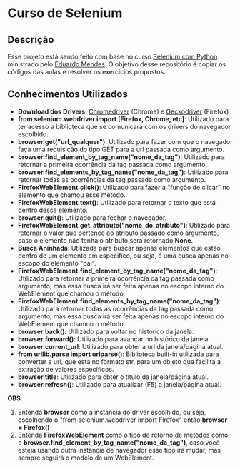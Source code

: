 # Curso de Selenium

## Descrição

Esse projeto está sendo feito com base no curso [Selenium com Python](https://www.youtube.com/watch?v=PHHXksljGNA&list=PLOQgLBuj2-3LqnMYKZZgzeC7CKCPF375B) ministrado pelo [Eduardo Mendes](https://www.youtube.com/channel/UCAaKeg-BocRqphErdtIUFFw). O objetivo desse repositório é copiar os códigos das aulas e resolver os exercícios propostos.

## Conhecimentos Utilizados

- **Download dos Drivers**: [Chromedriver](https://chromedriver.chromium.org/downloads) (Chrome) e [Geckodriver](https://github.com/mozilla/geckodriver/releases) (Firefox)
- **from selenium.webdriver import [Firefox, Chrome, etc]**: Utilizado para ter acesso a biblioteca que se comunicará com os drivers do navegador escolhido.
- **browser.get("url_qualquer")**: Utilizado para fazer com que o navegador faça uma requisição do tipo GET para a url passada como argumento.
- **browser.find_element_by_tag_name("nome_da_tag")**: Utilizado para retornar a primeira ocorrência da tag passada como argumento.
- **browser.find_elements_by_tag_name("nome_da_tag")**: Utilizado para retornar todas as ocorrências da tag passada como argumento.
- **FirefoxWebElement.click()**: Utilizado para fazer a "função de clicar" no elemento que chamou esse método.
- **FirefoxWebElement.text()**: Utilizado para retornar o texto que está dentro desse elemento.
- **browser.quit()**: Utilizado para fechar o navegador.
- **FirefoxWebElement.get_attribute("nome_do_atributo")**: Utilizado para retornar o valor que pertence ao atributo passado como argumento, caso o elemento não tenha o atributo será retornado **None**.
- **Busca Aninhada**: Utilizada para buscar apenas elementos que estão dentro de um elemento em especifico, ou seja, é uma busca apenas no escopo do elemento "pai".
- **FirefoxWebElement.find_element_by_tag_name("nome_da_tag")**: Utilizado para retornar a primeira ocorrência da tag passada como argumento, mas essa busca irá ser feita apenas no escopo interno do WebElement que chamou o método.
- **FirefoxWebElement.find_elements_by_tag_name("nome_da_tag")**: Utilizado para retornar todas as ocorrências da tag passada como argumento, mas essa busca irá ser feita apenas no escopo interno do WebElement que chamou o método.
- **browser.back()**: Utilizado para voltar no histórico da janela.
- **browser.forward()**: Utilizado para avançar no histórico da janela.
- **browser.current_url**: Utilizado para obter a url da janela/página atual.
- **from urllib.parse import urlparse()**: Biblioteca built-in utilizada para converter a url, que está no formato str, para um objeto que facilita a extração de valores específicos.
- **browser.title**: Utilizado para obter o titulo da janela/página atual.
- **browser.refresh()**: Utilizado para atualizar (F5) a janela/página atual.

**OBS**:

1. Entenda **browser** como a instância do driver escolhido, ou seja, escolhendo o "from selenium.webdriver import Firefox" então **browser = Firefox()**
2. Entenda **FirefoxWebElement** como o tipo de retorno de métodos como o **browser.find_element_by_tag_name("nome_da_tag")**, caso você esteja usando outra instância de navegador esse tipo irá mudar, mas sempre seguirá o modelo de um WebElement.
